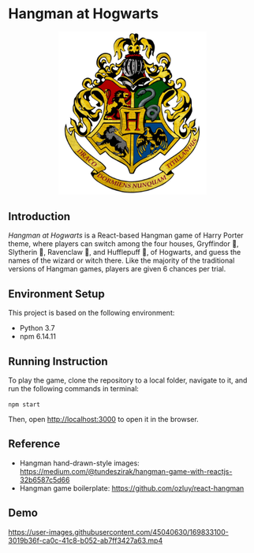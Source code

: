 # Hangman at Hogwarts

<!-- This project was bootstrapped with [Create React App](https://github.com/facebook/create-react-app). -->
<p align="center">
  <img src="./src/images/hogwarts-logo-transparent.jpeg" alt="Hogwarts Logo" width="300">
  <br>
</p>

## Introduction
_Hangman at Hogwarts_ is a React-based Hangman game of Harry Porter theme, where players can switch among the four houses, Gryffindor :lion:, Slytherin :snake:, Ravenclaw :eagle:, and Hufflepuff :badger:, of Hogwarts, and guess the names of the wizard or witch there. Like the majority of the traditional versions of Hangman games, players are given 6 chances per trial.

## Environment Setup
This project is based on the following environment:
- Python 3.7
- npm 6.14.11

## Running Instruction
To play the game, clone the repository to a local folder, navigate to it, and run the following commands in terminal:

`npm start`

Then, open [http://localhost:3000](http://localhost:3000) to open it in the browser.

## Reference
- Hangman hand-drawn-style images: https://medium.com/@tundeszirak/hangman-game-with-reactjs-32b6587c5d66
- Hangman game boilerplate: https://github.com/ozluy/react-hangman

## Demo

https://user-images.githubusercontent.com/45040630/169833100-3019b36f-ca0c-41c8-b052-ab7ff3427a63.mp4


